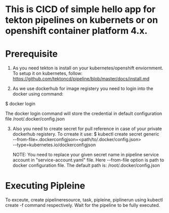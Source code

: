 # This is CICD of simple hello app for tekton pipelines on kubernets or on openshift container platform 4.x.

# Prerequisite

 1. As you need tekton is install on your kubernetes/openshift enviornment.
    To setup it on kubernetes, follow: https://github.com/tektoncd/pipeline/blob/master/docs/install.md
  
 2. As we use dockerhub for image registery you need to login into the docker using command:
  
  $ docker login
  
  The docker login command will store the credential in default configuration file /root/.docker/config.json
  
 3. Also you need to create secret for pull reference in case of your private dockerhub registery. To crreate it use:
  $ kubectl create secret generic <your-secret-name> \
    --from-file=.dockerconfigjson=<path/to/.docker/config.json> \
    --type=kubernetes.io/dockerconfigjson
    
    NOTE: You need to replace your given secret name in pipeline service account in "service-account.yaml" file.
    Here  --from-file option is path to docker configuration file. The default path is: /root/.docker/config.json
    
    
    
# Executing Pipleine
  
  To exceute, create pipelineresource, task, pipleine, piplinerun using kubectl create -f command respectively.
  Wait for the pipeline to be fully executed.
